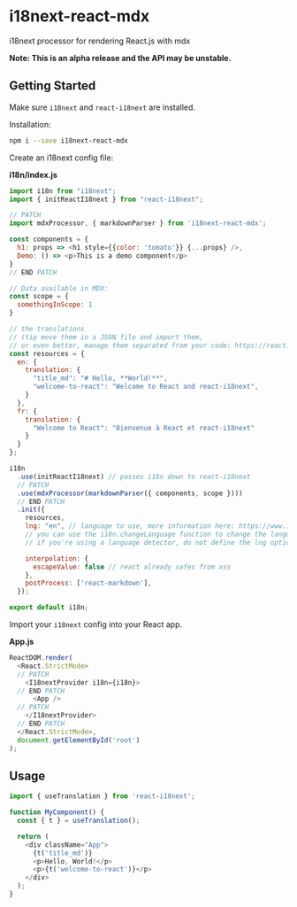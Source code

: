 # i18next-react-mdx
i18next processor for rendering React.js with mdx

**Note: This is an alpha release and the API may be unstable.**

## Getting Started

Make sure `i18next` and `react-i18next` are installed.

Installation:

```sh
npm i --save i18next-react-mdx
```

Create an i18next config file:

**i18n/index.js**

```js
import i18n from "i18next";
import { initReactI18next } from "react-i18next";

// PATCH
import mdxProcessor, { markdownParser } from 'i18next-react-mdx';

const components = {
  h1: props => <h1 style={{color: 'tomato'}} {...props} />,
  Demo: () => <p>This is a demo component</p>
}
// END PATCH

// Data available in MDX:
const scope = {
  somethingInScope: 1
}

// the translations
// (tip move them in a JSON file and import them,
// or even better, manage them separated from your code: https://react.i18next.com/guides/multiple-translation-files)
const resources = {
  en: {
    translation: {
      "title_md": "# Hello, **World!**",
      "welcome-to-react": "Welcome to React and react-i18next",
    }
  },
  fr: {
    translation: {
      "Welcome to React": "Bienvenue à React et react-i18next"
    }
  }
};

i18n
  .use(initReactI18next) // passes i18n down to react-i18next
  // PATCH
  .use(mdxProcessor(markdownParser({ components, scope })))
  // END PATCH
  .init({
    resources,
    lng: "en", // language to use, more information here: https://www.i18next.com/overview/configuration-options#languages-namespaces-resources
    // you can use the i18n.changeLanguage function to change the language manually: https://www.i18next.com/overview/api#changelanguage
    // if you're using a language detector, do not define the lng option

    interpolation: {
      escapeValue: false // react already safes from xss
    },
    postProcess: ['react-markdown'],
  });

export default i18n;
```

Import your `i18next` config into your React app.

**App.js**

```js
ReactDOM.render(
  <React.StrictMode>
  // PATCH
    <I18nextProvider i18n={i18n}>
  // END PATCH
      <App />
  // PATCH
    </I18nextProvider>
  // END PATCH
  </React.StrictMode>,
  document.getElementById('root')
);
```

## Usage

```js
import { useTranslation } from 'react-i18next';

function MyComponent() {
  const { t } = useTranslation();

  return (
    <div className="App">
      {t('title_md')}
      <p>Hello, World!</p>
      <p>{t('welcome-to-react')}</p>
    </div>
  );
}
```
